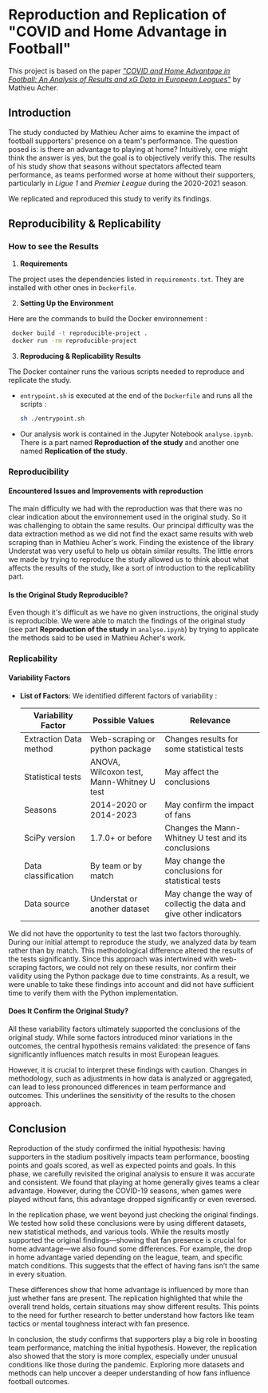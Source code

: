 # Reproduction and Replication of "COVID and Home Advantage in Football"

This project is based on the paper [*"COVID and Home Advantage in Football: An Analysis of Results and xG Data in European Leagues"*](https://blog.mathieuacher.com/FootballAnalysis-xG-COVIDHome/) by Mathieu Acher.

## Introduction

The study conducted by Mathieu Acher aims to examine the impact of football supporters' presence on a team's performance. The question posed is: is there an advantage to playing at home? Intuitively, one might think the answer is yes, but the goal is to objectively verify this. The results of his study show that seasons without spectators affected team performance, as teams performed worse at home without their supporters, particularly in *Ligue 1* and  *Premier League* during the 2020-2021 season.

We replicated and reproduced this study to verify its findings.

## Reproducibility & Replicability

### How to see the Results
1. **Requirements**  

The project uses the dependencies listed in `requirements.txt`. They are installed with other ones in `Dockerfile`. 

2. **Setting Up the Environment**  

Here are the commands to build the Docker environnement :
```bash
 docker build -t reproducible-project .
 docker run -rm reproducible-project
```

3. **Reproducing & Replicability Results**  

The Docker container runs the various scripts needed to reproduce and replicate the study.
   - `entrypoint.sh` is executed at the end of the `Dockerfile` and runs all the scripts :
     ```sh
     sh ./entrypoint.sh
     ```
   - Our analysis work is contained in the Jupyter Notebook `analyse.ipynb`. There is a part named **Reproduction of the study** and another one named **Replication of the study**.

### Reproducibility

#### Encountered Issues and Improvements with reproduction
The main difficulty we had with the reproduction was that there was no clear indication about the environnement used in the original study. So it was challenging to obtain the same results. Our principal difficulty was the data extraction method as we did not find the exact same results with web scraping than in Mathieu Acher's work. Finding the existence of the library Understat was very useful to help us obtain similar results. The little errors we made by trying to reproduce the study allowed us to think about what affects the results of the study, like a sort of introduction to the replicability part.

#### Is the Original Study Reproducible?
Even though it's difficult as we have no given instructions, the original study is reproducible. We were able to match the findings of the original study (see part **Reproduction of the study** in `analyse.ipynb`) by trying to applicate the methods said to be used in Mathieu Acher's work. 

### Replicability

#### Variability Factors
- **List of Factors**: We identified different factors of variability :  

  | Variability Factor | Possible Values     | Relevance                                   |
  |--------------------|---------------------|--------------------------------------------|
  | Extraction Data method | Web-scraping or python package | Changes results for some statistical tests |
  | Statistical tests | ANOVA, Wilcoxon test, Mann-Whitney U test  | May affect the conclusions |
  | Seasons | 2014-2020 or 2014-2023 | May confirm the impact of fans |
  | SciPy version | 1.7.0+ or before | Changes the Mann-Whitney U test and its conclusions |
  | Data classification | By team or by match | May change the conclusions for statistical tests |
  | Data source | Understat or another dataset | May change the way of collectig the data and give other indicators|

We did not have the opportunity to test the last two factors thoroughly. During our initial attempt to reproduce the study, we analyzed data by team rather than by match. This methodological difference altered the results of the tests significantly. Since this approach was intertwined with web-scraping factors, we could not rely on these results, nor confirm their validity using the Python package due to time constraints. As a result, we were unable to take these findings into account and did not have sufficient time to verify them with the Python implementation.

#### Does It Confirm the Original Study?
All these variability factors ultimately supported the conclusions of the original study. While some factors introduced minor variations in the outcomes, the central hypothesis remains validated: the presence of fans significantly influences match results in most European leagues.

However, it is crucial to interpret these findings with caution. Changes in methodology, such as adjustments in how data is analyzed or aggregated, can lead to less pronounced differences in team performance and outcomes. This underlines the sensitivity of the results to the chosen approach.

## Conclusion
Reproduction of the study confirmed the initial hypothesis: having supporters in the stadium positively impacts team performance, boosting points and goals scored, as well as expected points and goals. In this phase, we carefully revisited the original analysis to ensure it was accurate and consistent. We found that playing at home generally gives teams a clear advantage. However, during the COVID-19 seasons, when games were played without fans, this advantage dropped significantly or even reversed.

In the replication phase, we went beyond just checking the original findings. We tested how solid these conclusions were by using different datasets, new statistical methods, and various tools. While the results mostly supported the original findings—showing that fan presence is crucial for home advantage—we also found some differences. For example, the drop in home advantage varied depending on the league, team, and specific match conditions. This suggests that the effect of having fans isn’t the same in every situation.

These differences show that home advantage is influenced by more than just whether fans are present. The replication highlighted that while the overall trend holds, certain situations may show different results. This points to the need for further research to better understand how factors like team tactics or mental toughness interact with fan presence.

In conclusion, the study confirms that supporters play a big role in boosting team performance, matching the initial hypothesis. However, the replication also showed that the story is more complex, especially under unusual conditions like those during the pandemic. Exploring more datasets and methods can help uncover a deeper understanding of how fans influence football outcomes.
